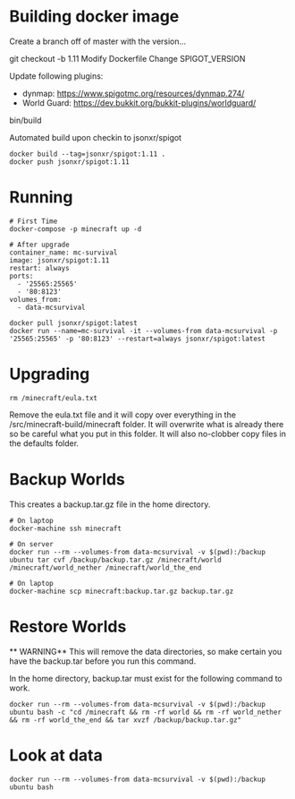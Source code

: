 # Building docker image

Create a branch off of master with the version...

git checkout -b 1.11
Modify Dockerfile
Change SPIGOT_VERSION

Update following plugins:
* dynmap: https://www.spigotmc.org/resources/dynmap.274/
* World Guard: https://dev.bukkit.org/bukkit-plugins/worldguard/

bin/build

Automated build upon checkin to jsonxr/spigot

    docker build --tag=jsonxr/spigot:1.11 .
    docker push jsonxr/spigot:1.11

# Running

    # First Time
    docker-compose -p minecraft up -d

    # After upgrade
    container_name: mc-survival
    image: jsonxr/spigot:1.11
    restart: always
    ports:
      - '25565:25565'
      - '80:8123'
    volumes_from:
      - data-mcsurvival

    docker pull jsonxr/spigot:latest
    docker run --name=mc-survival -it --volumes-from data-mcsurvival -p '25565:25565' -p '80:8123' --restart=always jsonxr/spigot:latest

# Upgrading

    rm /minecraft/eula.txt

Remove the eula.txt file and it will copy over everything in the /src/minecraft-build/minecraft folder. It will overwrite what is already there so be careful what you put in this folder.  It will also no-clobber copy files in the defaults folder.

# Backup Worlds

This creates a backup.tar.gz file in the home directory.

    # On laptop
    docker-machine ssh minecraft
    
    # On server
    docker run --rm --volumes-from data-mcsurvival -v $(pwd):/backup ubuntu tar cvf /backup/backup.tar.gz /minecraft/world /minecraft/world_nether /minecraft/world_the_end
    
    # On laptop
    docker-machine scp minecraft:backup.tar.gz backup.tar.gz

# Restore Worlds

** WARNING**
This will remove the data directories, so make certain you have the backup.tar before you run this command.

In the home directory, backup.tar must exist for the following command to work.

    docker run --rm --volumes-from data-mcsurvival -v $(pwd):/backup ubuntu bash -c "cd /minecraft && rm -rf world && rm -rf world_nether && rm -rf world_the_end && tar xvzf /backup/backup.tar.gz"

# Look at data

    docker run --rm --volumes-from data-mcsurvival -v $(pwd):/backup ubuntu bash